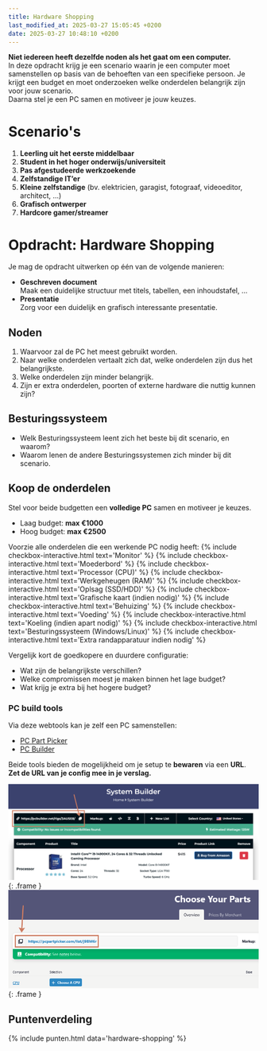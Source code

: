 ```yaml
---
title: Hardware Shopping
last_modified_at: 2025-03-27 15:05:45 +0200
date: 2025-03-27 10:48:10 +0200
---
```


**Niet iedereen heeft dezelfde noden als het gaat om een computer.**  
In deze opdracht krijg je een scenario waarin je een computer moet samenstellen op basis van de behoeften van een specifieke persoon.
Je krijgt een budget en moet onderzoeken welke onderdelen belangrijk zijn voor jouw scenario.  
Daarna stel je een PC samen en motiveer je jouw keuzes.

# Scenario's

1. **Leerling uit het eerste middelbaar**
2. **Student in het hoger onderwijs/universiteit**
3. **Pas afgestudeerde werkzoekende**
4. **Zelfstandige IT’er**
5. **Kleine zelfstandige** (bv. elektricien, garagist, fotograaf, videoeditor, architect, ...)
6. **Grafisch ontwerper**
7. **Hardcore gamer/streamer**

# Opdracht: Hardware Shopping

Je mag de opdracht uitwerken op één van de volgende manieren:

- **Geschreven document**  
   Maak een duidelijke structuur met titels, tabellen, een inhoudstafel, ...
- **Presentatie**  
   Zorg voor een duidelijk en grafisch interessante presentatie.

## Noden

1. Waarvoor zal de PC het meest gebruikt worden.
2. Naar welke onderdelen vertaalt zich dat, welke onderdelen zijn dus het belangrijkste.
3. Welke onderdelen zijn minder belangrijk.
4. Zijn er extra onderdelen, poorten of externe hardware die nuttig kunnen zijn?

## Besturingssysteem

- Welk Besturingssysteem leent zich het beste bij dit scenario, en waarom?
- Waarom lenen de andere Besturingssystemen zich minder bij dit scenario.

## Koop de onderdelen

Stel voor beide budgetten een **volledige PC** samen en motiveer je keuzes.

- Laag budget: **max €1000**
- Hoog budget: **max €2500**

Voorzie alle onderdelen die een werkende PC nodig heeft:
{% include checkbox-interactive.html text='Monitor' %}
{% include checkbox-interactive.html text='Moederbord' %}
{% include checkbox-interactive.html text='Processor (CPU)' %}
{% include checkbox-interactive.html text='Werkgeheugen (RAM)' %}
{% include checkbox-interactive.html text='Oplsag (SSD/HDD)' %}
{% include checkbox-interactive.html text='Grafische kaart (indien nodig)' %}
{% include checkbox-interactive.html text='Behuizing' %}
{% include checkbox-interactive.html text='Voeding' %}
{% include checkbox-interactive.html text='Koeling (indien apart nodig)' %}
{% include checkbox-interactive.html text='Besturingssysteem (Windows/Linux)' %}
{% include checkbox-interactive.html text='Extra randapparatuur indien nodig' %}

Vergelijk kort de goedkopere en duurdere configuratie:

- Wat zijn de belangrijkste verschillen?
- Welke compromissen moest je maken binnen het lage budget?
- Wat krijg je extra bij het hogere budget?

### PC build tools

Via deze webtools kan je zelf een PC samenstellen:

- [PC Part Picker](https://pcpartpicker.com)
- [PC Builder](https://pcbuilder.net)

Beide tools bieden de mogelijkheid om je setup te **bewaren** via een **URL**.
**Zet de URL van je config mee in je verslag.**

![](images/pcbuilderURL1.png){: .frame }
![](images/pcbuilderURL2.png){: .frame }

## Puntenverdeling

{% include punten.html data='hardware-shopping' %}
